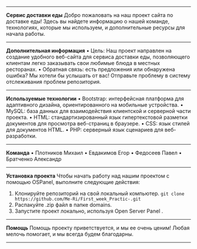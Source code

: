 --------------------------------------------------------------
**Сервис доставки еды**
Добро пожаловать на наш проект сайта по доставке еды! Здесь вы найдете информацию о нашей команде, технологиях, которые мы используем, и дополнительные ресурсы для начала работы.

--------------------------------------------------------------
**Дополнительная информация**
• Цель: Наш проект направлен на создание удобного веб-сайта для сервиса доставки еды, позволяющего клиентам легко заказывать свои любимые блюда в местных ресторанах.
• Обратная связь: есть предложения или обнаружена ошибка? Мы хотели бы услышать от вас! Отправьте проблему в систему отслеживания проблем репозитория.

--------------------------------------------------------------
**Используемые технологии**
•	Bootstrap: интерфейсная платформа для адаптивного дизайна, ориентированного на мобильные устройства.
•	MySQL: база данных для взаимодействия клиентской и серверной части проекта.
•	HTML: стандартизированный язык гипертекстовой разметки документов для просмотра веб-страниц в браузере.
•	CSS: язык стилей для документов HTML.
•	PHP: серверный язык сценариев для веб-разработки.

--------------------------------------------------------------
**Команда**
•	Плотников Михаил
•	Евдакимов Егор
•	Федосеев Павел 
•	Братченко Александр

--------------------------------------------------------------
**Установка проекта**
Чтобы начать работу над нашим проектом с помощью OSPanel, выполните следующие действия:
1.	Клонируйте репозиторий на свой локальный компьютер.	
```git clone https://github.com/Me-Ri/First_week_Practic-.git ```
2.	Распакуйте .zip файл в папке domains.
3.	Запустите проект локально, используя Open Server Panel .
   
--------------------------------------------------------------
**Помощь**
Помощь проекту приветствуется, и мы ее очень ценим! Любая мелочь помогает, и мы всегда будем благодарны.

--------------------------------------------------------------
